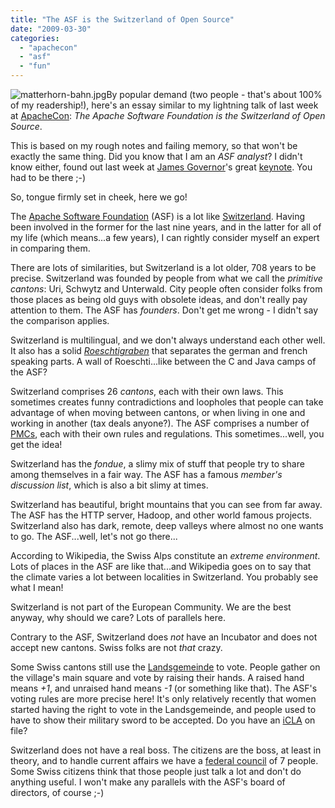 ```yaml
---
title: "The ASF is the Switzerland of Open Source"
date: "2009-03-30"
categories: 
  - "apachecon"
  - "asf"
  - "fun"
---
```


![matterhorn-bahn.jpg](images/matterhorn-bahn.jpg)By popular demand (two people - that's about 100% of my readership!), here's an essay similar to my lightning talk of last week at [ApacheCon](http://eu.apachecon.com): _The Apache Software Foundation is the Switzerland of Open Source_.

This is based on my rough notes and failing memory, so that won't be exactly the same thing. Did you know that I am an _ASF analyst_? I didn't know either, found out last week at [James Governor](http://www.redmonk.com/jgovernor/)'s great [keynote](http://twitter.com/bdelacretaz/status/1395520137). You had to be there ;-)

So, tongue firmly set in cheek, here we go!

The [Apache Software Foundation](http://apache.org) (ASF) is a lot like [Switzerland](http://en.wikipedia.org/wiki/Switzerland). Having been involved in the former for the last nine years, and in the latter for all of my life (which means...a few years), I can rightly consider myself an expert in comparing them.

There are lots of similarities, but Switzerland is a lot older, 708 years to be precise. Switzerland was founded by people from what we call the _primitive cantons_: Uri, Schwytz and Unterwald. City people often consider folks from those places as being old guys with obsolete ideas, and don't really pay attention to them. The ASF has _founders_. Don't get me wrong - I didn't say the comparison applies.

Switzerland is multilingual, and we don't always understand each other well. It also has a solid _[Roeschtigraben](http://en.wikipedia.org/wiki/R%C3%B6stigraben)_ that separates the german and french speaking parts. A wall of Roeschti...like between the C and Java camps of the ASF?

Switzerland comprises 26 _cantons_, each with their own laws. This sometimes creates funny contradictions and loopholes that people can take advantage of when moving between cantons, or when living in one and working in another (tax deals anyone?). The ASF comprises a number of [PMCs](http://www.apache.org/dev/pmc.html), each with their own rules and regulations. This sometimes...well, you get the idea!

Switzerland has the _fondue_, a slimy mix of stuff that people try to share among themselves in a fair way. The ASF has a famous _member's discussion list_, which is also a bit slimy at times.

Switzerland has beautiful, bright mountains that you can see from far away. The ASF has the HTTP server, Hadoop, and other world famous projects. Switzerland also has dark, remote, deep valleys where almost no one wants to go. The ASF...well, let's not go there...

According to Wikipedia, the Swiss Alps constitute an _extreme environment_. Lots of places in the ASF are like that...and Wikipedia goes on to say that the climate varies a lot between localities in Switzerland. You probably see what I mean!

Switzerland is not part of the European Community. We are the best anyway, why should we care? Lots of parallels here.

Contrary to the ASF, Switzerland does _not_ have an Incubator and does not accept new cantons. Swiss folks are not _that_ crazy.

Some Swiss cantons still use the [Landsgemeinde](http://en.wikipedia.org/wiki/Landsgemeinde) to vote. People gather on the village's main square and vote by raising their hands. A raised hand means _+1_, and unraised hand means _\-1_ (or something like that). The ASF's voting rules are more precise here! It's only relatively recently that women started having the right to vote in the Landsgemeinde, and people used to have to show their military sword to be accepted. Do you have an [iCLA](http://www.apache.org/licenses/icla.txt) on file?

Switzerland does not have a real boss. The citizens are the boss, at least in theory, and to handle current affairs we have a [federal council](http://www.admin.ch/br/index.html?lang=en) of 7 people. Some Swiss citizens think that those people just talk a lot and don't do anything useful. I won't make any parallels with the ASF's board of directors, of course ;-)

